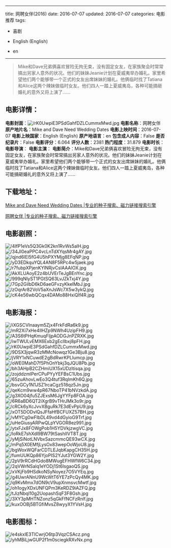 
---
title: 网聘女伴(2016)
date: 2016-07-07
updated: 2016-07-07
categories: 电影推荐
tags:
- 喜剧

- English (English)
- en
---


> Mike和Dave兄弟俩喜欢冒险无拘无束，没有固定女友，在家族聚会时常常搞出另家人意外的状况。他们的妹妹Jeanie计划在夏威夷举办婚礼。家里希望他们两个能够带一个正式的女友出席妹妹的婚礼。他俩临时找了Tatiana和Alice这两个辣妹做临时女友。他们四人一踏上夏威夷岛，各种可能搞砸婚礼的意外又将上演了……

## **电影详情**：

**电影封面**：<img src="https://image.tmdb.org/t/p/w200/rK0UwpiE3PSdGahfDZLCummxMwd.jpg" alt="/rK0UwpiE3PSdGahfDZLCummxMwd.jpg" title="/rK0UwpiE3PSdGahfDZLCummxMwd.jpg">
**电影名称**：网聘女伴
**原产地片名**：Mike and Dave Need Wedding Dates
**电影上映时间**：2016-07-07
**电影上映国家**：English (English)
**原产地语言**：en
**包含成人内容**：False
**是否纪录片**：False
**电影评分**：6.064
**评分人数**：2381
**热门程度**：31.879
**电影时长**：
**电影导演**：
**电影主演**：
**电影简介**：Mike和Dave兄弟俩喜欢冒险无拘无束，没有固定女友，在家族聚会时常常搞出另家人意外的状况。他们的妹妹Jeanie计划在夏威夷举办婚礼。家里希望他们两个能够带一个正式的女友出席妹妹的婚礼。他俩临时找了Tatiana和Alice这两个辣妹做临时女友。他们四人一踏上夏威夷岛，各种可能搞砸婚礼的意外又将上演了……

## **下载地址**：
[Mike and Dave Need Wedding Dates |专业的种子搜索、磁力链接搜索引擎](https://movie.amd794.com:2083/?search=Mike%20and%20Dave%20Need%20Wedding%20Dates&ordering=&mode=match_phrase&page_size=10&page=1)

[网聘女伴 |专业的种子搜索、磁力链接搜索引擎](https://movie.amd794.com:2083/?search=%E7%BD%91%E8%81%98%E5%A5%B3%E4%BC%B4&ordering=&mode=match_phrase&page_size=10&page=1)
 

## **电影剧照**：
<img src="https://image.tmdb.org/t/p/original/4lfP1eVs5Q3Gk0K2kn1RvWs5alH.jpg" alt="/4lfP1eVs5Q3Gk0K2kn1RvWs5alH.jpg" title="/4lfP1eVs5Q3Gk0K2kn1RvWs5alH.jpg"><img src="https://image.tmdb.org/t/p/original/34JI0eaPPC4vcLnTdXYqsMr4gAY.jpg" alt="/34JI0eaPPC4vcLnTdXYqsMr4gAY.jpg" title="/34JI0eaPPC4vcLnTdXYqsMr4gAY.jpg"><img src="https://image.tmdb.org/t/p/original/qjnd6lEl5fG4U5hPXYMjg8EFqNP.jpg" alt="/qjnd6lEl5fG4U5hPXYMjg8EFqNP.jpg" title="/qjnd6lEl5fG4U5hPXYMjg8EFqNP.jpg"><img src="https://image.tmdb.org/t/p/original/yD3EDkquYQL4AN8F5RPc4w5jaek.jpg" alt="/yD3EDkquYQL4AN8F5RPc4w5jaek.jpg" title="/yD3EDkquYQL4AN8F5RPc4w5jaek.jpg"><img src="https://image.tmdb.org/t/p/original/r7fubpXPjenKYlNRjvCslAAAIOX.jpg" alt="/r7fubpXPjenKYlNRjvCslAAAIOX.jpg" title="/r7fubpXPjenKYlNRjvCslAAAIOX.jpg"><img src="https://image.tmdb.org/t/p/original/AkXLUAoyE2z4bUVErTeJgBEnYnc.jpg" alt="/AkXLUAoyE2z4bUVErTeJgBEnYnc.jpg" title="/AkXLUAoyE2z4bUVErTeJgBEnYnc.jpg"><img src="https://image.tmdb.org/t/p/original/999qNIyST1PGtSQ63LvJZkTxj4Y.jpg" alt="/999qNIyST1PGtSQ63LvJZkTxj4Y.jpg" title="/999qNIyST1PGtSQ63LvJZkTxj4Y.jpg"><img src="https://image.tmdb.org/t/p/original/7Gp2GilbD6kD6aeGFvzyKkelMbJ.jpg" alt="/7Gp2GilbD6kD6aeGFvzyKkelMbJ.jpg" title="/7Gp2GilbD6kD6aeGFvzyKkelMbJ.jpg"><img src="https://image.tmdb.org/t/p/original/zOqrAr82VoV5aXnJsWc7X5w3ykQ.jpg" alt="/zOqrAr82VoV5aXnJsWc7X5w3ykQ.jpg" title="/zOqrAr82VoV5aXnJsWc7X5w3ykQ.jpg"><img src="https://image.tmdb.org/t/p/original/cK4e56wbQCqx4DAMo88HxiQIf4R.jpg" alt="/cK4e56wbQCqx4DAMo88HxiQIf4R.jpg" title="/cK4e56wbQCqx4DAMo88HxiQIf4R.jpg">

## **电影海报**：
<img src="https://image.tmdb.org/t/p/original/iXGSCVInaaym5Zjx4FrkFdRa6k9.jpg" alt="/iXGSCVInaaym5Zjx4FrkFdRa6k9.jpg" title="/iXGSCVInaaym5Zjx4FrkFdRa6k9.jpg"><img src="https://image.tmdb.org/t/p/original/mR2Xi7xHe4IlHZp9NWh4UzipFH9.jpg" alt="/mR2Xi7xHe4IlHZp9NWh4UzipFH9.jpg" title="/mR2Xi7xHe4IlHZp9NWh4UzipFH9.jpg"><img src="https://image.tmdb.org/t/p/original/A3S6tPHqKmuqFIjpAODGJnPZRXK.jpg" alt="/A3S6tPHqKmuqFIjpAODGJnPZRXK.jpg" title="/A3S6tPHqKmuqFIjpAODGJnPZRXK.jpg"><img src="https://image.tmdb.org/t/p/original/iwTWULvEMX6Exb2gEcllbxj8pFH.jpg" alt="/iwTWULvEMX6Exb2gEcllbxj8pFH.jpg" title="/iwTWULvEMX6Exb2gEcllbxj8pFH.jpg"><img src="https://image.tmdb.org/t/p/original/rK0UwpiE3PSdGahfDZLCummxMwd.jpg" alt="/rK0UwpiE3PSdGahfDZLCummxMwd.jpg" title="/rK0UwpiE3PSdGahfDZLCummxMwd.jpg"><img src="https://image.tmdb.org/t/p/original/9DSX3jqwR3zMMcNowqz1Ge3Bju8.jpg" alt="/9DSX3jqwR3zMMcNowqz1Ge3Bju8.jpg" title="/9DSX3jqwR3zMMcNowqz1Ge3Bju8.jpg"><img src="https://image.tmdb.org/t/p/original/jVRY1xNCuwdE2gBdRwrKPLIumcp.jpg" alt="/jVRY1xNCuwdE2gBdRwrKPLIumcp.jpg" title="/jVRY1xNCuwdE2gBdRwrKPLIumcp.jpg"><img src="https://image.tmdb.org/t/p/original/oWE0MahD7f5PhOnYbkj3qJQU8Pb.jpg" alt="/oWE0MahD7f5PhOnYbkj3qJQU8Pb.jpg" title="/oWE0MahD7f5PhOnYbkj3qJQU8Pb.jpg"><img src="https://image.tmdb.org/t/p/original/bh3AHpB2CZHmiUX15xUDzltisqa.jpg" alt="/bh3AHpB2CZHmiUX15xUDzltisqa.jpg" title="/bh3AHpB2CZHmiUX15xUDzltisqa.jpg"><img src="https://image.tmdb.org/t/p/original/zojddzmlPerCPuPYyYEFBsC1Ubs.jpg" alt="/zojddzmlPerCPuPYyYEFBsC1Ubs.jpg" title="/zojddzmlPerCPuPYyYEFBsC1Ubs.jpg"><img src="https://image.tmdb.org/t/p/original/65zuAhovLwEo3Q4tuf3RqImKh6Q.jpg" alt="/65zuAhovLwEo3Q4tuf3RqImKh6Q.jpg" title="/65zuAhovLwEo3Q4tuf3RqImKh6Q.jpg"><img src="https://image.tmdb.org/t/p/original/bsvGCy1N1JSZ1rcaCgz518qz5Jn.jpg" alt="/bsvGCy1N1JSZ1rcaCgz518qz5Jn.jpg" title="/bsvGCy1N1JSZ1rcaCgz518qz5Jn.jpg"><img src="https://image.tmdb.org/t/p/original/qeKcm9ww4pR67NboTP41bNVzkdA.jpg" alt="/qeKcm9ww4pR67NboTP41bNVzkdA.jpg" title="/qeKcm9ww4pR67NboTP41bNVzkdA.jpg"><img src="https://image.tmdb.org/t/p/original/g3XO04jfu5ZJExsM6JgYYFp8FOA.jpg" alt="/g3XO04jfu5ZJExsM6JgYYFp8FOA.jpg" title="/g3XO04jfu5ZJExsM6JgYYFp8FOA.jpg"><img src="https://image.tmdb.org/t/p/original/6R6aBD6QT2iXgrB9vTHrJMk3o9r.jpg" alt="/6R6aBD6QT2iXgrB9vTHrJMk3o9r.jpg" title="/6R6aBD6QT2iXgrB9vTHrJMk3o9r.jpg"><img src="https://image.tmdb.org/t/p/original/cRCk6yXcJvvXBguRk7E3dEvPpU9.jpg" alt="/cRCk6yXcJvvXBguRk7E3dEvPpU9.jpg" title="/cRCk6yXcJvvXBguRk7E3dEvPpU9.jpg"><img src="https://image.tmdb.org/t/p/original/xOT5DODvlQsJFfaHfBCFUXZ57BH.jpg" alt="/xOT5DODvlQsJFfaHfBCFUXZ57BH.jpg" title="/xOT5DODvlQsJFfaHfBCFUXZ57BH.jpg"><img src="https://image.tmdb.org/t/p/original/vMYCg0wFlbDL49vd4dGyioG9Trf.jpg" alt="/vMYCg0wFlbDL49vd4dGyioG9Trf.jpg" title="/vMYCg0wFlbDL49vd4dGyioG9Trf.jpg"><img src="https://image.tmdb.org/t/p/original/uHeGiusyARPwQLpYVGOR8ez991.jpg" alt="/uHeGiusyARPwQLpYVGOR8ez991.jpg" title="/uHeGiusyARPwQLpYVGOR8ez991.jpg"><img src="https://image.tmdb.org/t/p/original/ytxFJx8FOWgPob1H5YDVkjzwgVC.jpg" alt="/ytxFJx8FOWgPob1H5YDVkjzwgVC.jpg" title="/ytxFJx8FOWgPob1H5YDVkjzwgVC.jpg"><img src="https://image.tmdb.org/t/p/original/loRkE7shXdl9BW79tSashlIVT8T.jpg" alt="/loRkE7shXdl9BW79tSashlIVT8T.jpg" title="/loRkE7shXdl9BW79tSashlIVT8T.jpg"><img src="https://image.tmdb.org/t/p/original/yMjSiNotLNVbxSazcmmcQE93wCX.jpg" alt="/yMjSiNotLNVbxSazcmmcQE93wCX.jpg" title="/yMjSiNotLNVbxSazcmmcQE93wCX.jpg"><img src="https://image.tmdb.org/t/p/original/mPq5X0EMfjLysOx83wepOoWjoU8.jpg" alt="/mPq5X0EMfjLysOx83wepOoWjoU8.jpg" title="/mPq5X0EMfjLysOx83wepOoWjoU8.jpg"><img src="https://image.tmdb.org/t/p/original/bgWoxWQFarCDTLEJqbKapgCH35H.jpg" alt="/bgWoxWQFarCDTLEJqbKapgCH35H.jpg" title="/bgWoxWQFarCDTLEJqbKapgCH35H.jpg"><img src="https://image.tmdb.org/t/p/original/fumUUKQp86YjoPIS2YJut3YGW2Y.jpg" alt="/fumUUKQp86YjoPIS2YJut3YGW2Y.jpg" title="/fumUUKQp86YjoPIS2YJut3YGW2Y.jpg"><img src="https://image.tmdb.org/t/p/original/2pV9rRCdHGdo8MWugEFHWfW6C34.jpg" alt="/2pV9rRCdHGdo8MWugEFHWfW6C34.jpg" title="/2pV9rRCdHGdo8MWugEFHWfW6C34.jpg"><img src="https://image.tmdb.org/t/p/original/2qVWrNSaIq1eYODj1St6lsgaoQS.jpg" alt="/2qVWrNSaIq1eYODj1St6lsgaoQS.jpg" title="/2qVWrNSaIq1eYODj1St6lsgaoQS.jpg"><img src="https://image.tmdb.org/t/p/original/xVKjFb9HSdkoNSyNoyez7O5VYEq.jpg" alt="/xVKjFb9HSdkoNSyNoyez7O5VYEq.jpg" title="/xVKjFb9HSdkoNSyNoyez7O5VYEq.jpg"><img src="https://image.tmdb.org/t/p/original/g4UwrANnU9WcWtT6YE7zPcQy4MK.jpg" alt="/g4UwrANnU9WcWtT6YE7zPcQy4MK.jpg" title="/g4UwrANnU9WcWtT6YE7zPcQy4MK.jpg"><img src="https://image.tmdb.org/t/p/original/q9KvMmx7dON9cV9upXnmsvcMwtf.jpg" alt="/q9KvMmx7dON9cV9upXnmsvcMwtf.jpg" title="/q9KvMmx7dON9cV9upXnmsvcMwtf.jpg"><img src="https://image.tmdb.org/t/p/original/oh1ogyXDxUNFQPm3KeRDZ9iAZFQ.jpg" alt="/oh1ogyXDxUNFQPm3KeRDZ9iAZFQ.jpg" title="/oh1ogyXDxUNFQPm3KeRDZ9iAZFQ.jpg"><img src="https://image.tmdb.org/t/p/original/tJizNbql10g2UopashSqF3F8Gsh.jpg" alt="/tJizNbql10g2UopashSqF3F8Gsh.jpg" title="/tJizNbql10g2UopashSqF3F8Gsh.jpg"><img src="https://image.tmdb.org/t/p/original/3XY3pMHTNZonz5qGkFfNCFzRnlf.jpg" alt="/3XY3pMHTNZonz5qGkFfNCFzRnlf.jpg" title="/3XY3pMHTNZonz5qGkFfNCFzRnlf.jpg"><img src="https://image.tmdb.org/t/p/original/kuxOOBj5BTGfiMvsZ8wyyX1YVsH.jpg" alt="/kuxOOBj5BTGfiMvsZ8wyyX1YVsH.jpg" title="/kuxOOBj5BTGfiMvsZ8wyyX1YVsH.jpg">

## **电影图标**：
<img src="https://image.tmdb.org/t/p/original/e4skxlE3TICwrjO6tp3VqzCSAcz.png" alt="/e4skxlE3TICwrjO6tp3VqzCSAcz.png" title="/e4skxlE3TICwrjO6tp3VqzCSAcz.png"><img src="https://image.tmdb.org/t/p/original/yhMBiLjwGUP2f1m0sciegkRXvNx.png" alt="/yhMBiLjwGUP2f1m0sciegkRXvNx.png" title="/yhMBiLjwGUP2f1m0sciegkRXvNx.png">
